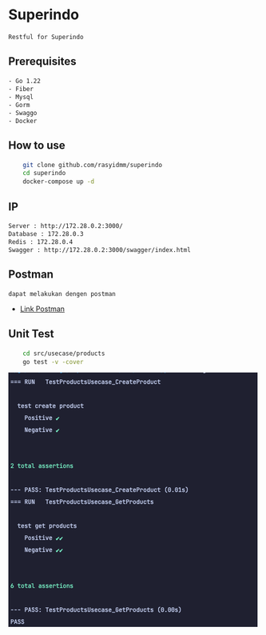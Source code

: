 # Superindo
    Restful for Superindo

## Prerequisites
    - Go 1.22
    - Fiber
    - Mysql
    - Gorm
    - Swaggo
    - Docker

## How to use
```bash
    git clone github.com/rasyidmm/superindo
    cd superindo
    docker-compose up -d
```

## IP
    Server : http://172.28.0.2:3000/
    Database : 172.28.0.3
    Redis : 172.28.0.4
    Swagger : http://172.28.0.2:3000/swagger/index.html

## Postman
    dapat melakukan dengen postman
- [Link Postman](https://github.com/rasyidmm/superindo/blob/master/superindo.postman_collection.json)

## Unit Test
```bash
    cd src/usecase/products 
    go test -v -cover
```
![img.png](img.png)